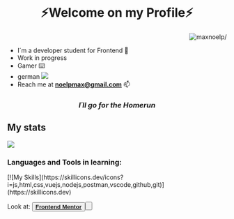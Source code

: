 <h1 align="center">⚡Welcome on my Profile⚡</h1>

<p align="right"> <img src=https://komarev.com/ghpvc/?username=maxnoelp alt=maxnoelp/> </p>

- I´m a developer student for Frontend 🚀
- Work in progress                                                                 
- Gamer ⌨️
- german ![](https://raw.githubusercontent.com/stevenrskelton/flag-icon/master/png/16/country-4x3/de.png)
- Reach me at **noelpmax@gmail.com** 📫


<h3 align="center"><em><strong>I´ll go for the Homerun</strong></em></h3>
  



## My stats

![](https://www.codewars.com/users/maxnoelp/badges/large)<br>
>






<h3 align="left">Languages and Tools in learning:</h3>
<p align="left">
   [![My Skills](https://skillicons.dev/icons?i=js,html,css,vuejs,nodejs,postman,vscode,github,git)](https://skillicons.dev)


Look at:
<button><a href="https://www.frontendmentor.io/profile/maxnoelp"><strong>Frontend Mentor</strong><button>


